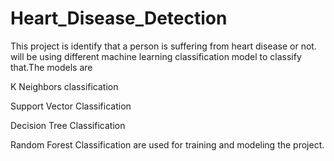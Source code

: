 # Heart_Disease_Detection
This project is identify that a person is suffering from heart disease or not.
will be using different machine learning classification model to classify that.The models are

K Neighbors classification


Support Vector Classification

Decision Tree Classification

Random Forest Classification
are used for training and modeling the project.


